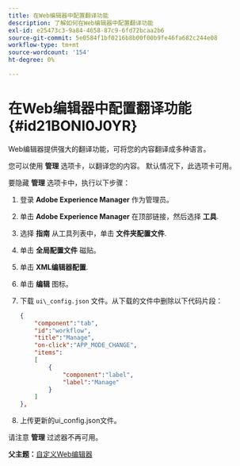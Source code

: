 ```yaml
---
title: 在Web编辑器中配置翻译功能
description: 了解如何在Web编辑器中配置翻译功能
exl-id: e25473c3-9a84-4658-87c9-6fd72bcaa2b6
source-git-commit: 5e0584f1bf0216b8b00f00b9fe46fa682c244e08
workflow-type: tm+mt
source-wordcount: '154'
ht-degree: 0%

---
```


# 在Web编辑器中配置翻译功能 {#id21BONI0J0YR}

Web编辑器提供强大的翻译功能，可将您的内容翻译成多种语言。

您可以使用 **管理** 选项卡，以翻译您的内容。 默认情况下，此选项卡可用。

要隐藏 **管理** 选项卡中，执行以下步骤：

1. 登录 **Adobe Experience Manager** 作为管理员。
1. 单击 **Adobe Experience Manager** 在顶部链接，然后选择 **工具**.
1. 选择 **指南** 从工具列表中，单击 **文件夹配置文件**.
1. 单击 **全局配置文件** 磁贴。
1. 单击 **XML编辑器配置**.
1. 单击 **编辑** 图标。
1. 下载 `ui\_config.json` 文件。从下载的文件中删除以下代码片段：

   ```json
   {
       "component":"tab",
       "id":"workflow",
       "title":"Manage",
       "on-click":"APP_MODE_CHANGE",
       "items":
       [
           {
               "component":"label",
               "label":"Manage"
           }
       ]
   },
   ```

1. 上传更新的ui\_config.json文件。

请注意 **管理** 过滤器不再可用。

**父主题：**[&#x200B;自定义Web编辑器](conf-web-editor.md)
